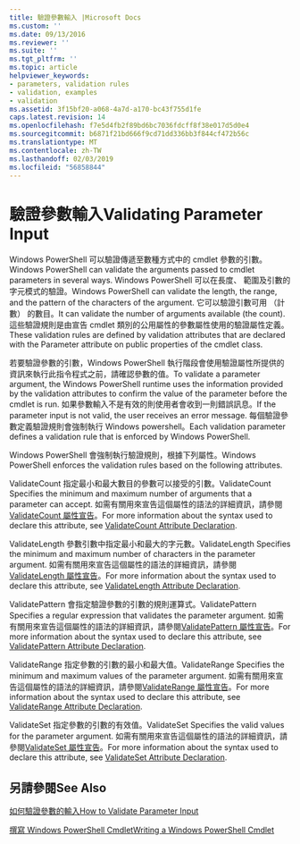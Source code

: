 ```yaml
---
title: 驗證參數輸入 |Microsoft Docs
ms.custom: ''
ms.date: 09/13/2016
ms.reviewer: ''
ms.suite: ''
ms.tgt_pltfrm: ''
ms.topic: article
helpviewer_keywords:
- parameters, validation rules
- validation, examples
- validation
ms.assetid: 3f15bf20-a068-4a7d-a170-bc43f755d1fe
caps.latest.revision: 14
ms.openlocfilehash: f7e5d4fb2f89bd6bc7036fdcff8f38e017d5d0e4
ms.sourcegitcommit: b6871f21bd666f9cd71dd336bb3f844cf472b56c
ms.translationtype: MT
ms.contentlocale: zh-TW
ms.lasthandoff: 02/03/2019
ms.locfileid: "56858844"
---
```

# <a name="validating-parameter-input"></a><span data-ttu-id="ec371-102">驗證參數輸入</span><span class="sxs-lookup"><span data-stu-id="ec371-102">Validating Parameter Input</span></span>

<span data-ttu-id="ec371-103">Windows PowerShell 可以驗證傳遞至數種方式中的 cmdlet 參數的引數。</span><span class="sxs-lookup"><span data-stu-id="ec371-103">Windows PowerShell can validate the arguments passed to cmdlet parameters in several ways.</span></span> <span data-ttu-id="ec371-104">Windows PowerShell 可以在長度、 範圍及引數的字元模式的驗證。</span><span class="sxs-lookup"><span data-stu-id="ec371-104">Windows PowerShell can validate the length, the range, and the pattern of the characters of the argument.</span></span> <span data-ttu-id="ec371-105">它可以驗證引數可用 （計數） 的數目。</span><span class="sxs-lookup"><span data-stu-id="ec371-105">It can validate the number of arguments available (the count).</span></span> <span data-ttu-id="ec371-106">這些驗證規則是由宣告 cmdlet 類別的公用屬性的參數屬性使用的驗證屬性定義。</span><span class="sxs-lookup"><span data-stu-id="ec371-106">These validation rules are defined by validation attributes that are declared with the Parameter attribute on public properties of the cmdlet class.</span></span>

<span data-ttu-id="ec371-107">若要驗證參數的引數，Windows PowerShell 執行階段會使用驗證屬性所提供的資訊來執行此指令程式之前，請確認參數的值。</span><span class="sxs-lookup"><span data-stu-id="ec371-107">To validate a parameter argument, the Windows PowerShell runtime uses the information provided by the validation attributes to confirm the value of the parameter before the cmdlet is run.</span></span> <span data-ttu-id="ec371-108">如果參數輸入不是有效的則使用者會收到一則錯誤訊息。</span><span class="sxs-lookup"><span data-stu-id="ec371-108">If the parameter input is not valid, the user receives an error message.</span></span> <span data-ttu-id="ec371-109">每個驗證參數定義驗證規則會強制執行 Windows powershell。</span><span class="sxs-lookup"><span data-stu-id="ec371-109">Each validation parameter defines a validation rule that is enforced by Windows PowerShell.</span></span>

<span data-ttu-id="ec371-110">Windows PowerShell 會強制執行驗證規則，根據下列屬性。</span><span class="sxs-lookup"><span data-stu-id="ec371-110">Windows PowerShell enforces the validation rules based on the following attributes.</span></span>

<span data-ttu-id="ec371-111">ValidateCount 指定最小和最大數目的參數可以接受的引數。</span><span class="sxs-lookup"><span data-stu-id="ec371-111">ValidateCount Specifies the minimum and maximum number of arguments that a parameter can accept.</span></span> <span data-ttu-id="ec371-112">如需有關用來宣告這個屬性的語法的詳細資訊，請參閱[ValidateCount 屬性宣告](./validatecount-attribute-declaration.md)。</span><span class="sxs-lookup"><span data-stu-id="ec371-112">For more information about the syntax used to declare this attribute, see [ValidateCount Attribute Declaration](./validatecount-attribute-declaration.md).</span></span>

<span data-ttu-id="ec371-113">ValidateLength 參數引數中指定最小和最大的字元數。</span><span class="sxs-lookup"><span data-stu-id="ec371-113">ValidateLength Specifies the minimum and maximum number of characters in the parameter argument.</span></span> <span data-ttu-id="ec371-114">如需有關用來宣告這個屬性的語法的詳細資訊，請參閱[ValidateLength 屬性宣告](./validatelength-attribute-declaration.md)。</span><span class="sxs-lookup"><span data-stu-id="ec371-114">For more information about the syntax used to declare this attribute, see [ValidateLength Attribute Declaration](./validatelength-attribute-declaration.md).</span></span>

<span data-ttu-id="ec371-115">ValidatePattern 會指定驗證參數的引數的規則運算式。</span><span class="sxs-lookup"><span data-stu-id="ec371-115">ValidatePattern Specifies a regular expression that validates the parameter argument.</span></span> <span data-ttu-id="ec371-116">如需有關用來宣告這個屬性的語法的詳細資訊，請參閱[ValidatePattern 屬性宣告](./validatepattern-attribute-declaration.md)。</span><span class="sxs-lookup"><span data-stu-id="ec371-116">For more information about the syntax used to declare this attribute, see [ValidatePattern Attribute Declaration](./validatepattern-attribute-declaration.md).</span></span>

<span data-ttu-id="ec371-117">ValidateRange 指定參數的引數的最小和最大值。</span><span class="sxs-lookup"><span data-stu-id="ec371-117">ValidateRange Specifies the minimum and maximum values of the parameter argument.</span></span> <span data-ttu-id="ec371-118">如需有關用來宣告這個屬性的語法的詳細資訊，請參閱[ValidateRange 屬性宣告](./validaterange-attribute-declaration.md)。</span><span class="sxs-lookup"><span data-stu-id="ec371-118">For more information about the syntax used to declare this attribute, see [ValidateRange Attribute Declaration](./validaterange-attribute-declaration.md).</span></span>

<span data-ttu-id="ec371-119">ValidateSet 指定參數的引數的有效值。</span><span class="sxs-lookup"><span data-stu-id="ec371-119">ValidateSet Specifies the valid values for the parameter argument.</span></span> <span data-ttu-id="ec371-120">如需有關用來宣告這個屬性的語法的詳細資訊，請參閱[ValidateSet 屬性宣告](./validateset-attribute-declaration.md)。</span><span class="sxs-lookup"><span data-stu-id="ec371-120">For more information about the syntax used to declare this attribute, see [ValidateSet Attribute Declaration](./validateset-attribute-declaration.md).</span></span>

## <a name="see-also"></a><span data-ttu-id="ec371-121">另請參閱</span><span class="sxs-lookup"><span data-stu-id="ec371-121">See Also</span></span>

[<span data-ttu-id="ec371-122">如何驗證參數的輸入</span><span class="sxs-lookup"><span data-stu-id="ec371-122">How to Validate Parameter Input</span></span>](./how-to-validate-parameter-input.md)

[<span data-ttu-id="ec371-123">撰寫 Windows PowerShell Cmdlet</span><span class="sxs-lookup"><span data-stu-id="ec371-123">Writing a Windows PowerShell Cmdlet</span></span>](./writing-a-windows-powershell-cmdlet.md)
